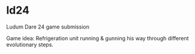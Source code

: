 ld24
====

Ludum Dare 24 game submission

Game idea: Refrigeration unit running & gunning his way through different evolutionary steps.
